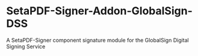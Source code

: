 # SetaPDF-Signer-Addon-GlobalSign-DSS
A SetaPDF-Signer component signature module for the GlobalSign Digital Signing Service
